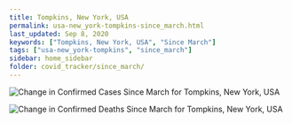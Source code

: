 ```yaml
---
title: Tompkins, New York, USA
permalink: usa-new_york-tompkins-since_march.html
last_updated: Sep 8, 2020
keywords: ["Tompkins, New York, USA", "Since March"]
tags: ["usa-new_york-tompkins", "since_march"]
sidebar: home_sidebar
folder: covid_tracker/since_march/
---
```


![Change in Confirmed Cases Since March for Tompkins, New York, USA](images/graphs/usa-new_york-tompkins-delta_confirmed-since_march_graph.png)

![Change in Confirmed Deaths Since March for Tompkins, New York, USA](images/graphs/usa-new_york-tompkins-delta_deaths-since_march_graph.png)
